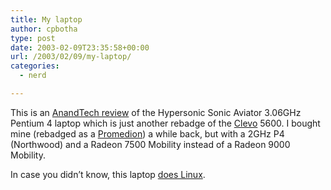 ```yaml
---
title: My laptop
author: cpbotha
type: post
date: 2003-02-09T23:35:58+00:00
url: /2003/02/09/my-laptop/
categories:
  - nerd

---
```

This is an [AnandTech review][1] of the Hypersonic Sonic Aviator 3.06GHz Pentium 4 laptop which is just another rebadge of the [Clevo][2] 5600. I bought mine (rebadged as a [Promedion][3]) a while back, but with a 2GHz P4 (Northwood) and a Radeon 7500 Mobility instead of a Radeon 9000 Mobility.

In case you didn’t know, this laptop [does Linux][4].

 [1]: http://www.anandtech.com/mobile/showdoc.html?i=1765
 [2]: http://www.clevo.com.tw/
 [3]: http://www.promedion.nl/
 [4]: http://cpbotha.net/clevo5600/clevo5600_linux/
